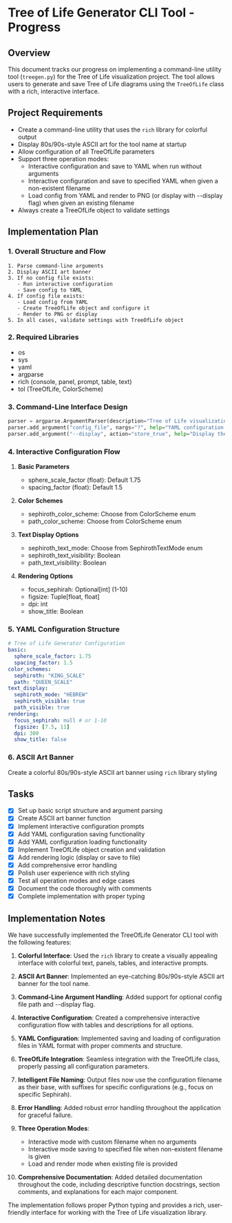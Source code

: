 # Tree of Life Generator CLI Tool - Progress

## Overview

This document tracks our progress on implementing a command-line utility tool (`treegen.py`) for the Tree of Life visualization project. The tool allows users to generate and save Tree of Life diagrams using the `TreeOfLife` class with a rich, interactive interface.

## Project Requirements

- Create a command-line utility that uses the `rich` library for colorful output
- Display 80s/90s-style ASCII art for the tool name at startup
- Allow configuration of all TreeOfLife parameters
- Support three operation modes:
  - Interactive configuration and save to YAML when run without arguments
  - Interactive configuration and save to specified YAML when given a non-existent filename
  - Load config from YAML and render to PNG (or display with --display flag) when given an existing filename
- Always create a TreeOfLife object to validate settings

## Implementation Plan

### 1. Overall Structure and Flow

```
1. Parse command-line arguments
2. Display ASCII art banner
3. If no config file exists:
   - Run interactive configuration
   - Save config to YAML
4. If config file exists:
   - Load config from YAML
   - Create TreeOfLife object and configure it
   - Render to PNG or display
5. In all cases, validate settings with TreeOfLife object
```

### 2. Required Libraries

- os
- sys
- yaml
- argparse
- rich (console, panel, prompt, table, text)
- tol (TreeOfLife, ColorScheme)

### 3. Command-Line Interface Design

```python
parser = argparse.ArgumentParser(description="Tree of Life visualization generator")
parser.add_argument("config_file", nargs="?", help="YAML configuration file path")
parser.add_argument("--display", action="store_true", help="Display the visualization instead of saving to file")
```

### 4. Interactive Configuration Flow

1. **Basic Parameters**

   - sphere_scale_factor (float): Default 1.75
   - spacing_factor (float): Default 1.5

2. **Color Schemes**

   - sephiroth_color_scheme: Choose from ColorScheme enum
   - path_color_scheme: Choose from ColorScheme enum

3. **Text Display Options**

   - sephiroth_text_mode: Choose from SephirothTextMode enum
   - sephiroth_text_visibility: Boolean
   - path_text_visibility: Boolean

4. **Rendering Options**
   - focus_sephirah: Optional[int] (1-10)
   - figsize: Tuple[float, float]
   - dpi: int
   - show_title: Boolean

### 5. YAML Configuration Structure

```yaml
# Tree of Life Generator Configuration
basic:
  sphere_scale_factor: 1.75
  spacing_factor: 1.5
color_schemes:
  sephiroth: "KING_SCALE"
  path: "QUEEN_SCALE"
text_display:
  sephiroth_mode: "HEBREW"
  sephiroth_visible: true
  path_visible: true
rendering:
  focus_sephirah: null # or 1-10
  figsize: [7.5, 11]
  dpi: 300
  show_title: false
```

### 6. ASCII Art Banner

Create a colorful 80s/90s-style ASCII art banner using `rich` library styling

## Tasks

- [x] Set up basic script structure and argument parsing
- [x] Create ASCII art banner function
- [x] Implement interactive configuration prompts
- [x] Add YAML configuration saving functionality
- [x] Add YAML configuration loading functionality
- [x] Implement TreeOfLife object creation and validation
- [x] Add rendering logic (display or save to file)
- [x] Add comprehensive error handling
- [x] Polish user experience with rich styling
- [x] Test all operation modes and edge cases
- [x] Document the code thoroughly with comments
- [x] Complete implementation with proper typing

## Implementation Notes

We have successfully implemented the TreeOfLife Generator CLI tool with the following features:

1. **Colorful Interface**: Used the `rich` library to create a visually appealing interface with colorful text, panels, tables, and interactive prompts.

2. **ASCII Art Banner**: Implemented an eye-catching 80s/90s-style ASCII art banner for the tool name.

3. **Command-Line Argument Handling**: Added support for optional config file path and --display flag.

4. **Interactive Configuration**: Created a comprehensive interactive configuration flow with tables and descriptions for all options.

5. **YAML Configuration**: Implemented saving and loading of configuration files in YAML format with proper comments and structure.

6. **TreeOfLife Integration**: Seamless integration with the TreeOfLife class, properly passing all configuration parameters.

7. **Intelligent File Naming**: Output files now use the configuration filename as their base, with suffixes for specific configurations (e.g., focus on specific Sephirah).

8. **Error Handling**: Added robust error handling throughout the application for graceful failure.

9. **Three Operation Modes**:

   - Interactive mode with custom filename when no arguments
   - Interactive mode saving to specified file when non-existent filename is given
   - Load and render mode when existing file is provided

10. **Comprehensive Documentation**: Added detailed documentation throughout the code, including descriptive function docstrings, section comments, and explanations for each major component.

The implementation follows proper Python typing and provides a rich, user-friendly interface for working with the Tree of Life visualization library.
